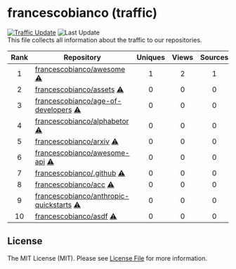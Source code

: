 # francescobianco (traffic)
[![Traffic Update](https://github.com/javanile/github-traffic/actions/workflows/update.yml/badge.svg)](https://github.com/javanile/github-traffic/actions/workflows/update.yml)
![Last Update](https://img.shields.io/badge/Last%20Update-2025--05--04%2016%3A28%3A49%20UTC-blue)  
This file collects all information about the traffic to our repositories.

| Rank | Repository | Uniques | Views | Sources | Stars | Trend |
|:----:|------------|:-----:|:-------:|:-------:|:-----:|:-----:|
| 1 | [francescobianco/awesome](https://github.com/francescobianco/awesome) [⚠️](a "Problem") | 1 | 2 | 1 | 0 |  |
| 2 | [francescobianco/assets](https://github.com/francescobianco/assets) [⚠️](a "Problem") | 0 | 0 | 0 | 2 |  |
| 3 | [francescobianco/age-of-developers](https://github.com/francescobianco/age-of-developers) [⚠️](a "Problem") | 0 | 0 | 0 | 1 |  |
| 4 | [francescobianco/alphabetor](https://github.com/francescobianco/alphabetor) [⚠️](a "Problem") | 0 | 0 | 0 | 1 |  |
| 5 | [francescobianco/arxiv](https://github.com/francescobianco/arxiv) [⚠️](a "Problem") | 0 | 0 | 0 | 1 |  |
| 6 | [francescobianco/awesome-api](https://github.com/francescobianco/awesome-api) [⚠️](a "Problem") | 0 | 0 | 0 | 1 |  |
| 7 | [francescobianco/.github](https://github.com/francescobianco/.github) [⚠️](a "Problem") | 0 | 0 | 0 | 0 |  |
| 8 | [francescobianco/acc](https://github.com/francescobianco/acc) [⚠️](a "Problem") | 0 | 0 | 0 | 0 |  |
| 9 | [francescobianco/anthropic-quickstarts](https://github.com/francescobianco/anthropic-quickstarts) [⚠️](a "Problem") | 0 | 0 | 0 | 0 |  |
| 10 | [francescobianco/asdf](https://github.com/francescobianco/asdf) [⚠️](a "Problem") | 0 | 0 | 0 | 0 |  |

## License
The MIT License (MIT). Please see [License File](LICENSE) for more information.
